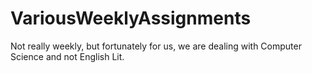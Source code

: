 # VariousWeeklyAssignments
Not really weekly, but fortunately for us, we are dealing with Computer Science and not English Lit.

